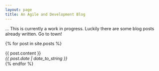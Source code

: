 ```yaml
---
layout: page
title: An Agile and Development Blog
---
```

<p>
  ... This is currently a work in progress. Luckily there are some blog posts already written. Go to town!
</p>

{% for post in site.posts %}
<article class="panel panel-default">
    <!-- <header class="panel-heading">
        <h3 class="panel-title">{{ post.title }}</h3>
    </header> -->
    <section>
        {{ post.content }}
    </section>
    <footer class="panel-footer">
        <i>{{ post.date | date_to_string }}</i>
    </footer>
</article>
{% endfor %}


